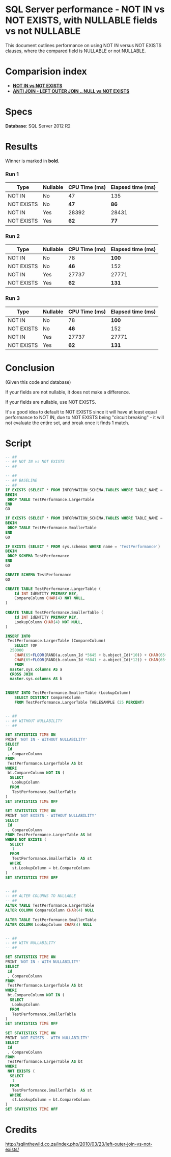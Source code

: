 # SQL Server performance - NOT IN vs NOT EXISTS, with NULLABLE fields vs not NULLABLE

This document outlines performance on using NOT IN versus NOT EXISTS clauses, where the compared field is NULLABLE or not NULLABLE.

# Comparision index
* **[NOT IN vs NOT EXISTS](https://github.com/ebergstedt/sql_performance_not_in_vs_not_exists)**
* **[ANTI JOIN - LEFT OUTER JOIN .. NULL vs NOT EXISTS](https://github.com/ebergstedt/sql_performance_left_outer_join_null_vs_not_exists)**

# Specs

**Database**: SQL Server 2012 R2

# Results

Winner is marked in **bold**.

### Run 1

| Type       | Nullable | CPU Time (ms) | Elapsed time (ms) |
|------------|----------|---------------|-------------------|
| NOT IN     | No       | 47            | 135               |
| NOT EXISTS | No       | **47**            | **86**                |
| NOT IN     | Yes      | 28392         | 28431             |
| NOT EXISTS | Yes      | **62**            | **77**                |

### Run 2

| Type       | Nullable | CPU Time (ms) | Elapsed time (ms) |
|------------|----------|---------------|-------------------|
| NOT IN     | No       | 78            | **100**               |
| NOT EXISTS | No       | **46**            | 152               |
| NOT IN     | Yes      | 27737         | 27771             |
| NOT EXISTS | Yes      | **62**            | **131**               |

### Run 3

| Type       | Nullable | CPU Time (ms) | Elapsed time (ms) |
|------------|----------|---------------|-------------------|
| NOT IN     | No       | 78            | **100**               |
| NOT EXISTS | No       | **46**            | 152               |
| NOT IN     | Yes      | 27737         | 27771             |
| NOT EXISTS | Yes      | **62**            | **131**               |

# Conclusion

(Given this code and database)

If your fields are not nullable, it does not make a difference.

If your fields are nullable, use NOT EXISTS.

It's a good idea to default to NOT EXISTS since it will have at least equal performance to NOT IN, due to NOT EXISTS being "circuit breaking" - it will not evaluate the entire set, and break once it finds 1 match.

# Script

```sql
-- ##
-- ## NOT IN vs NOT EXISTS
-- ##

-- ##
-- ## BASELINE
-- ##
IF EXISTS (SELECT * FROM INFORMATION_SCHEMA.TABLES WHERE TABLE_NAME = 'LargerTable' AND TABLE_SCHEMA = 'TestPerformance')
BEGIN
 DROP TABLE TestPerformance.LargerTable
END
GO

IF EXISTS (SELECT * FROM INFORMATION_SCHEMA.TABLES WHERE TABLE_NAME = 'SmallerTable' AND TABLE_SCHEMA = 'TestPerformance')
BEGIN
 DROP TABLE TestPerformance.SmallerTable
END
GO

IF EXISTS (SELECT * FROM sys.schemas WHERE name = 'TestPerformance')
BEGIN
 DROP SCHEMA TestPerformance 
END
GO

CREATE SCHEMA TestPerformance
GO

CREATE TABLE TestPerformance.LargerTable (
	Id INT IdENTITY PRIMARY KEY,
	CompareColumn CHAR(4) NOT NULL,
)
 
CREATE TABLE TestPerformance.SmallerTable (
	Id INT IdENTITY PRIMARY KEY,
	LookupColumn CHAR(4) NOT NULL,
)

INSERT INTO 
 TestPerformance.LargerTable (CompareColumn)
	SELECT TOP 
  250000
	CHAR(65+FLOOR(RAND(a.column_Id *5645 + b.object_Id)*10)) + CHAR(65+FLOOR(RAND(b.column_Id *3784 + b.object_Id)*12)) +
	CHAR(65+FLOOR(RAND(b.column_Id *6841 + a.object_Id)*12)) + CHAR(65+FLOOR(RAND(a.column_Id *7544 + b.object_Id)*8))
	FROM 
  master.sys.columns AS a 
  CROSS JOIN 
  master.sys.columns AS b
 

INSERT INTO TestPerformance.SmallerTable (LookupColumn)
	SELECT DISTINCT CompareColumn
	FROM TestPerformance.LargerTable TABLESAMPLE (25 PERCENT)


-- ##
-- ## WITHOUT NULLABILITY
-- ##

SET STATISTICS TIME ON
PRINT 'NOT IN - WITHOUT NULLABILITY'
SELECT 
 Id
 , CompareColumn 
FROM 
 TestPerformance.LargerTable AS bt
WHERE 
 bt.CompareColumn NOT IN (
  SELECT 
   LookupColumn 
  FROM 
   TestPerformance.SmallerTable
)
SET STATISTICS TIME OFF
 
SET STATISTICS TIME ON
PRINT 'NOT EXISTS - WITHOUT NULLABILITY'
SELECT 
 Id
 , CompareColumn
FROM TestPerformance.LargerTable AS bt
WHERE NOT EXISTS (
  SELECT 
   1
  FROM 
   TestPerformance.SmallerTable  AS st
  WHERE 
   st.LookupColumn = bt.CompareColumn
)
SET STATISTICS TIME OFF


-- ##
-- ## ALTER COLUMNS TO NULLABLE
-- ##
ALTER TABLE TestPerformance.LargerTable
ALTER COLUMN CompareColumn CHAR(4) NULL
 
ALTER TABLE TestPerformance.SmallerTable
ALTER COLUMN LookupColumn CHAR(4) NULL


-- ##
-- ## WITH NULLABILITY
-- ##

SET STATISTICS TIME ON
PRINT 'NOT IN - WITH NULLABILITY'
SELECT 
 Id
 , CompareColumn 
FROM 
 TestPerformance.LargerTable AS bt
WHERE 
 bt.CompareColumn NOT IN (
  SELECT 
   LookupColumn 
  FROM 
   TestPerformance.SmallerTable
)
SET STATISTICS TIME OFF
 
SET STATISTICS TIME ON
PRINT 'NOT EXISTS - WITH NULLABILITY'
SELECT 
 Id
 , CompareColumn
FROM 
 TestPerformance.LargerTable AS bt
WHERE 
 NOT EXISTS (
  SELECT 
   1
  FROM 
   TestPerformance.SmallerTable  AS st
  WHERE 
   st.LookupColumn = bt.CompareColumn
)
SET STATISTICS TIME OFF
```

# Credits

http://sqlinthewild.co.za/index.php/2010/03/23/left-outer-join-vs-not-exists/

